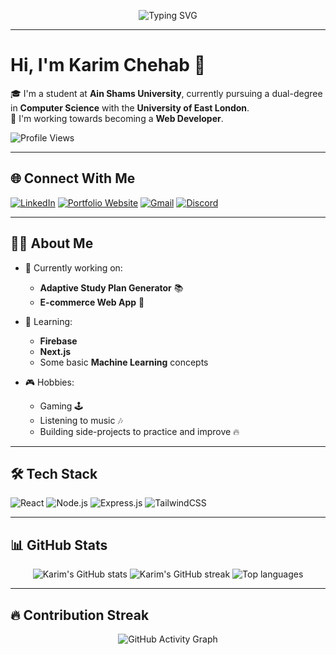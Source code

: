 <p align="center">
  <img src="https://readme-typing-svg.demolab.com?font=Fira+Code&size=24&pause=1000&center=true&vCenter=true&width=435&lines=Welcome+to+my+GitHub+Profile!;Always+learning+new+things!;Let's+connect+%26+build+something+awesome!" alt="Typing SVG" />
</p>

---

# Hi, I'm Karim Chehab 👋

🎓 I'm a student at **Ain Shams University**, currently pursuing a dual-degree in **Computer Science** with the **University of East London**.  
🚀 I'm working towards becoming a **Web Developer**.

<p align="start">
  <img src="https://komarev.com/ghpvc/?username=karimchehab2003&label=Profile%20views&color=0e75b6&style=flat" alt="Profile Views" />
</p>

---

## 🌐 Connect With Me

[![LinkedIn](https://img.shields.io/badge/LinkedIn-0077B5?style=for-the-badge&logo=linkedin&logoColor=white)](https://www.linkedin.com/in/karim-chehab-75a0b5318/)
[![Portfolio Website](https://img.shields.io/badge/Portfolio-000000?style=for-the-badge&logo=github&logoColor=white)](https://karimchehab2003.github.io/karimchehab-portfolio/)
[![Gmail](https://img.shields.io/badge/Gmail-D14836?style=for-the-badge&logo=gmail&logoColor=white)](mailto:karimchehab2018@gmail.com)
[![Discord](https://img.shields.io/badge/Discord-5865F2?style=for-the-badge&logo=discord&logoColor=white)](https://discordapp.com/users/_skimo_)

---

## 👨‍💻 About Me

- 🔭 Currently working on:
  - **Adaptive Study Plan Generator** 📚
  - **E-commerce Web App** 🛒
    
- 🌱 Learning:
  - **Firebase**
  - **Next.js**
  - Some basic **Machine Learning** concepts
    
- 🎮 Hobbies:
  - Gaming 🕹️
  - Listening to music 🎶
  - Building side-projects to practice and improve 🔥

---

## 🛠️ Tech Stack

![React](https://img.shields.io/badge/React-20232A?style=for-the-badge&logo=react&logoColor=61DAFB)
![Node.js](https://img.shields.io/badge/Node.js-339933?style=for-the-badge&logo=nodedotjs&logoColor=white)
![Express.js](https://img.shields.io/badge/Express.js-000000?style=for-the-badge&logo=express&logoColor=white)
![TailwindCSS](https://img.shields.io/badge/TailwindCSS-38B2AC?style=for-the-badge&logo=tailwind-css&logoColor=white)

---

## 📊 GitHub Stats

<div align="center">
  <img src="https://github-readme-stats.vercel.app/api?username=karimchehab2003&show_icons=true&theme=radical" alt="Karim's GitHub stats" />
  <img src="https://github-readme-streak-stats.herokuapp.com/?user=karimchehab2003&theme=radical" alt="Karim's GitHub streak" />
  <img src="https://github-readme-stats.vercel.app/api/top-langs/?username=karimchehab2003&layout=compact&theme=radical" alt="Top languages" />
</div>

---

## 🔥 Contribution Streak

<div align="center">
  <img src="https://github-readme-activity-graph.vercel.app/graph?username=karimchehab2003&theme=react-dark" alt="GitHub Activity Graph" />
</div>
